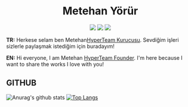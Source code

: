 
<h1 align="center">Metehan Yörür</h1>

<p align="center">
 <a href="https://discord.com/users/300492233625436180" target"blank_"><img src="https://img.shields.io/badge/Discord%20-7289DA.svg?&style=for-the-badge&logo=discord&logoColor=white"></a>
  <a href="https://www.github.com/iHyperionTR" target"blank_"><img src="https://img.shields.io/badge/GitHub%20-191717.svg?&style=for-the-badge&logo=github&logoColor=white"></a>
 <a href="https://www.instagram.com/metehan.qx" target"blank_"><img src="https://img.shields.io/badge/INSTAGRAM%20-DC3175.svg?&style=for-the-badge&logo=instagram&logoColor=white"></a>


**TR:** Herkese selam ben Metehan[HyperTeam Kurucusu](https://discord.gg/bgpTcX5akq). Sevdiğim işleri sizlerle paylaşmak istediğim için buradayım!

**EN:** Hi everyone, I am Metehan [HyperTeam Founder](https://discord.gg/bgpTcX5akq). I'm here because I want to share the works I love with you!

## GITHUB

![Anurag's github stats](https://github-readme-stats.vercel.app/api?username=sudis&show_icons=true&hide_title=true&theme=radical&text_color=FF9DD9)
[![Top Langs](https://github-readme-stats.vercel.app/api/top-langs/?username=sudis&layout=compact&text_color=FF9DD9&title_color=FF9DD9&bg_color=141321)](https://github.com/anuraghazra/github-readme-stats)


